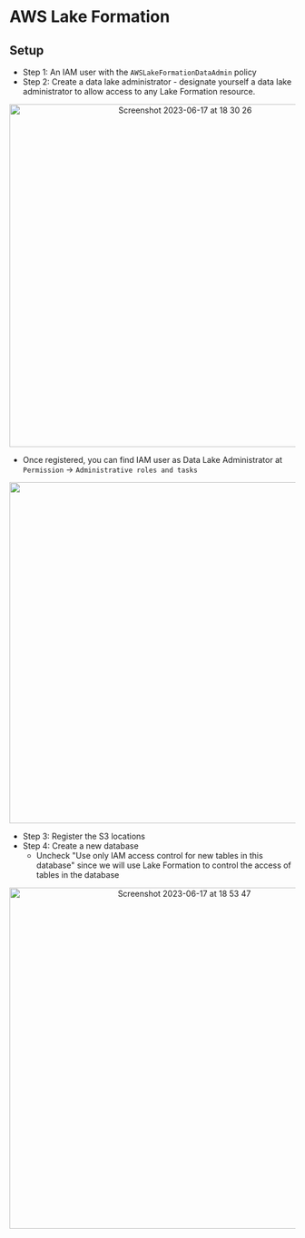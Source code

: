 # AWS Lake Formation
## Setup
- Step 1: An IAM user with the `AWSLakeFormationDataAdmin` policy
- Step 2: Create a data lake administrator - designate yourself a data lake administrator to allow access to any Lake Formation resource.
<p align="center"><img width="603" alt="Screenshot 2023-06-17 at 18 30 26" src="https://github.com/CodexploreRepo/aws/assets/64508435/ec922d02-e91b-453a-89ec-6ec9d5de7f31"></p>

  - Once registered, you can find IAM user as Data Lake Administrator at `Permission` &#8594; `Administrative roles and tasks`
  <p align="center"><img width="600" src="https://github.com/CodexploreRepo/aws/assets/64508435/75b5c419-de73-47bf-9c22-2bb5eea8b0d8"></p>

- Step 3: Register the S3 locations 
- Step 4: Create a new database
  - Uncheck "Use only IAM access control for new tables in this database" since we will use Lake Formation to control the access of tables in the database
<p align="center"><img width="600" alt="Screenshot 2023-06-17 at 18 53 47" src="https://github.com/CodexploreRepo/aws/assets/64508435/b1df2f53-6a51-47c0-bf25-66796f6bb9c1"></p>


